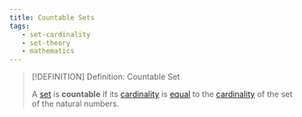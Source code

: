 ```yaml
---
title: Countable Sets
tags:
   - set-cardinality
   - set-theory
   - mathematics
---
```



>[!DEFINITION] Definition: Countable Set
>
>A [set](../index.md) is **countable** if its [cardinality](./index.md) is [equal](Size%20Comparisons%20for%20Sets.md) to the [cardinality](./index.md) of the set of the natural numbers.
>